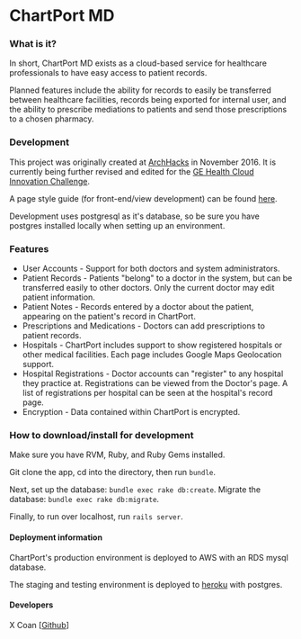 

# ChartPort MD

### What is it?
In short, ChartPort MD exists as a cloud-based service for healthcare professionals to have easy access to patient records.

Planned features include the ability for records to easily be transferred between healthcare facilities, records being exported for internal user, and the ability to prescribe mediations to patients and send those prescriptions to a chosen pharmacy.

### Development
This project was originally created at [ArchHacks](http://archhacks.io/) in November 2016.
It is currently being further revised and edited for the [GE Health Cloud Innovation Challenge](http://gehealthcloud.devpost.com).

A page style guide (for front-end/view development) can be found [here](/app/views/readme.md).

Development uses postgresql as it's database, so be sure you have postgres installed locally when setting up an environment.


### Features
* User Accounts - Support for both doctors and system administrators.
* Patient Records - Patients "belong" to a doctor in the system, but can be transferred easily to other doctors.  Only the current doctor may edit patient information.
* Patient Notes - Records entered by a doctor about the patient, appearing on the patient's record in ChartPort.
* Prescriptions and Medications - Doctors can add prescriptions to patient records.
* Hospitals - ChartPort includes support to show registered hospitals or other medical facilities.  Each page includes Google Maps Geolocation support.
* Hospital Registrations - Doctor accounts can "register" to any hospital they practice at.  Registrations can be viewed from the Doctor's page.  A list of registrations per hospital can be seen at the hospital's record page.
* Encryption - Data contained within ChartPort is encrypted.

### How to download/install for development
Make sure you have RVM, Ruby, and Ruby Gems installed.

Git clone the app, cd into the directory, then run `bundle`.

Next, set up the database: `bundle exec rake db:create`.
Migrate the database: `bundle exec rake db:migrate`.

Finally, to run over localhost, run `rails server`.


#### Deployment information
ChartPort's production environment is deployed to AWS with an RDS mysql database.

The staging and testing environment is deployed to [heroku](https://chartport-staging.herokuapp.com/) with postgres.


#### Developers
X Coan [[Github](http://github.com/xcoan)]
